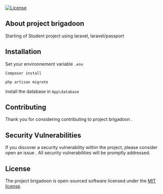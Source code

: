 
<a href="https://packagist.org/packages/laravel/framework"><img src="https://img.shields.io/packagist/l/laravel/framework" alt="License"></a>
</p>

## About project brigadoon

Starting of Student project using laravel, laravel/passport 

## Installation

Set your environnement variable `.env `

`Composer install `

`php artisan migrate`

install the database in `App\database`


## Contributing

Thank you for considering contributing to  project brigadoon .

## Security Vulnerabilities

If you discover a security vulnerability within the project, please consider open an issue . All security vulnerabilities will be promptly addressed.

## License

The project brigadoon is open-sourced software licensed under the [MIT license](https://opensource.org/licenses/MIT).
